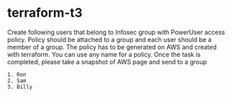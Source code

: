 # terraform-t3

Create following users that belong to Infosec group with PowerUser access policy. 
Policy should be attached to a group and each user should be a member of  a group. 
The policy has to be generated on AWS and created with terraform. You can use any name for a policy. 
Once the task is completed, please take a snapshot of AWS page and send to a group
	
	
	1. Ron
	2. Sam
	3. Billy
